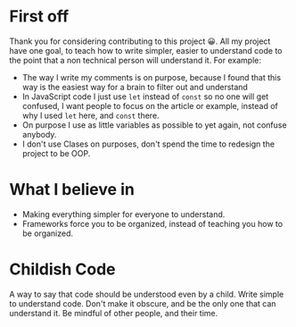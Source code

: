 # First off

Thank you for considering contributing to this project 😀. All my project have one goal, to teach how to write simpler, easier to understand code to the point that a non technical person will understand it. For example:

- The way I write my comments is on purpose, because I found that this way is the easiest way for a brain to filter out and understand
- In JavaScript code I just use `let` instead of `const` so no one will get confused, I want people to focus on the article or example, instead of why I used `let` here, and `const` there.
- On purpose I use as little variables as possible to yet again, not confuse anybody.
- I don't use Clases on purposes, don't spend the time to redesign the project to be OOP.

# What I believe in

- Making everything simpler for everyone to understand.
- Frameworks force you to be organized, instead of teaching you how to be organized.

# Childish Code

A way to say that code should be understood even by a child. Write simple to understand code. Don't make it obscure, and be the only one that can understand it. Be mindful of other people, and their time.
